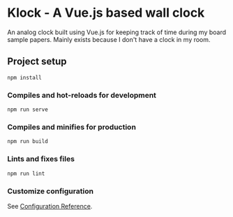 # Klock - A Vue.js based wall clock

An analog clock built using Vue.js for keeping track of time during my board sample papers. Mainly exists because I don't have a clock in my room.

## Project setup

```
npm install
```

### Compiles and hot-reloads for development

```
npm run serve
```

### Compiles and minifies for production

```
npm run build
```

### Lints and fixes files

```
npm run lint
```

### Customize configuration

See [Configuration Reference](https://cli.vuejs.org/config/).
